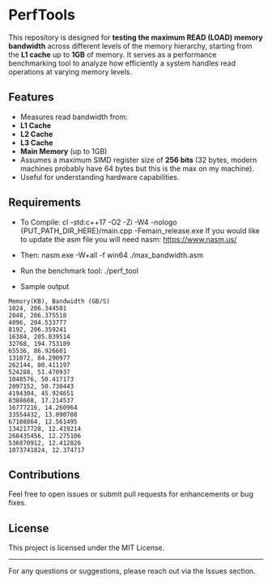 # PerfTools

This repository is designed for **testing the maximum READ (LOAD) memory bandwidth** across different levels of the memory hierarchy, starting from the **L1 cache** up to **1GB** of memory. It serves as a performance benchmarking tool to analyze how efficiently a system handles read operations at varying memory levels.

## Features
- Measures read bandwidth from:
- **L1 Cache**
- **L2 Cache**
- **L3 Cache**
- **Main Memory** (up to 1GB)
- Assumes a maximum SIMD register size of **256 bits** (32 bytes, modern machines probably have 64 bytes but this is the max on my machine).
- Useful for understanding hardware capabilities.

## Requirements
- To Compile:
cl -std:c++17  -O2 -Zi -W4 -nologo {PUT_PATH_DIR_HERE}/main.cpp -Femain_release.exe
If you would like to update the asm file you will need nasm: https://www.nasm.us/
- Then: nasm.exe -W+all -f win64 ./max_bandwidth.asm

- Run the benchmark tool:
 ./perf_tool

- Sample output

```
Memory(KB), Bandwidth (GB/S)
1024, 206.344501
2048, 206.375518
4096, 204.533777
8192, 206.359241
16384, 205.839514
32768, 194.753109
65536, 86.926601
131072, 84.290977
262144, 80.411197
524288, 51.470937
1048576, 50.417173
2097152, 50.730443
4194304, 45.924651
8388608, 17.214537
16777216, 14.260964
33554432, 13.090708
67108864, 12.561495
134217728, 12.419214
268435456, 12.275106
536870912, 12.412826
1073741824, 12.374717
```

## Contributions
Feel free to open issues or submit pull requests for enhancements or bug fixes.

## License
This project is licensed under the MIT License.

---

For any questions or suggestions, please reach out via the Issues section.